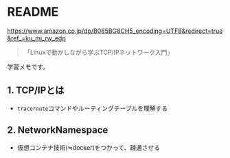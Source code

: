 # README
https://www.amazon.co.jp/dp/B085BG8CH5_encoding=UTF8&redirect=true&ref_=ku_mi_rw_edp

> 「Linuxで動かしながら学ぶTCP/IPネットワーク入門」

学習メモです。

## 1. TCP/IPとは
- `traceroute`コマンドやルーティングテーブルを理解する

## 2. NetworkNamespace
- 仮想コンテナ技術(≒docker)をつかって、疎通させる<br>